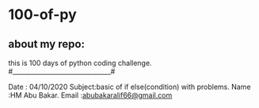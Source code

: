 # 100-of-py


## about my repo:
this is 100 days of python coding challenge.
#_______________________________#

Date   :    04/10/2020
Subject:basic of if else(condition) with problems.
Name   :HM Abu Bakar.
Email  :abubakaralif66@gmail.com
